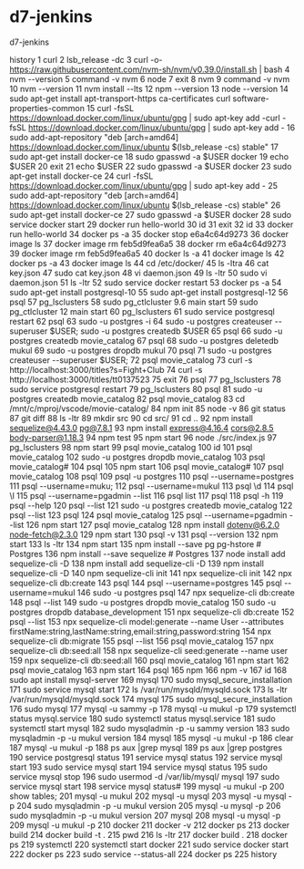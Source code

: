# d7-jenkins
d7-jenkins

 history
    1  curl
    2  lsb_release -dc
    3  curl -o- https://raw.githubusercontent.com/nvm-sh/nvm/v0.39.0/install.sh | bash
    4  nvm --version
    5  command -v nvm
    6  node
    7  exit
    8  nvm
    9  command -v nvm
   10  nvm --version
   11  nvm install --lts
   12  npm --version
   13  node --version
   14  sudo apt-get install apt-transport-https ca-certificates curl software-properties-common
   15  curl -fsSL https://download.docker.com/linux/ubuntu/gpg | sudo apt-key add -curl -fsSL https://download.docker.com/linux/ubuntu/gpg | sudo apt-key add -
   16  sudo add-apt-repository "deb [arch=amd64] https://download.docker.com/linux/ubuntu $(lsb_release -cs) stable"
   17  sudo apt-get install docker-ce
   18  sudo gpasswd -a $USER docker
   19  echo $USER
   20  exit
   21  echo $USER
   22  sudo gpasswd -a $USER docker
   23  sudo apt-get install docker-ce
   24  curl -fsSL https://download.docker.com/linux/ubuntu/gpg | sudo apt-key add -
   25  sudo add-apt-repository "deb [arch=amd64] https://download.docker.com/linux/ubuntu $(lsb_release -cs) stable"
   26  sudo apt-get install docker-ce
   27  sudo gpasswd -a $USER docker
   28  sudo service docker start
   29  docker run hello-world
   30  id
   31  exit
   32  id
   33  docker run hello-world
   34  docker ps -a
   35  docker stop e6a4c64d9273
   36  docker image ls
   37  docker image rm feb5d9fea6a5
   38  docker rm e6a4c64d9273
   39  docker image rm feb5d9fea6a5
   40  docker ls -a
   41  docker image ls
   42  docker ps -a
   43  docker image ls
   44  cd /etc/docker/
   45  ls -ltra
   46  cat key.json
   47  sudo cat key.json
   48  vi daemon.json
   49  ls -ltr
   50  sudo vi daemon.json
   51  ls -ltr
   52  sudo service docker restart
   53  docker ps -a
   54  sudo apt-get install postgresql-10
   55  sudo apt-get install postgresql-12
   56  psql
   57  pg_lsclusters
   58  sudo pg_ctlcluster 9.6 main start
   59  sudo pg_ctlcluster 12 main start
   60  pg_lsclusters
   61  sudo service postgresql restart
   62  psql
   63  sudo -u postgres -i
   64  sudo -u postgres createuser --superuser $USER; sudo -u postgres createdb $USER
   65  psql
   66  sudo -u postgres createdb movie_catalog
   67  psql
   68  sudo -u postgres deletedb mukul
   69  sudo -u postgres dropdb mukul
   70  psql
   71  sudo -u postgres createuser --superuser $USER;
   72  psql movie_catalog
   73  curl -s http://localhost:3000/titles?s=Fight+Club
   74  curl -s http://localhost:3000/titles/tt0137523
   75  exit
   76  psql
   77  pg_lsclusters
   78  sudo service postgresql restart
   79  pg_lsclusters
   80  psql
   81  sudo -u postgres createdb movie_catalog
   82  psql movie_catalog
   83  cd /mnt/c/mproj/vscode/movie-catalog/
   84  npm init
   85  node -v
   86  git status
   87  git diff
   88  ls -ltr
   89  mkdir src
   90  cd src/
   91  cd ..
   92  npm install sequelize@4.43.0 pg@7.8.1
   93  npm install express@4.16.4 cors@2.8.5 body-parser@1.18.3
   94  npm test
   95  npm start
   96  node ./src/index.js
   97  pg_lsclusters
   98  npm start
   99  psql movie_catalog
  100  id
  101  psql movie_catalog
  102  sudo -u postgres dropdb movie_catalog
  103  psql movie_catalog#
  104  psql
  105  npm start
  106  psql movie_catalog#
  107  psql movie_catalog
  108  psql
  109  psql -u postgres
  110  psql --username=postgres
  111  psql --username=muku;
  112  psql --username=mukul
  113  psql \d
  114  psql \l
  115  psql --username=pgadmin --list
  116  psql list
  117  psql
  118  psql -h
  119  psql --help
  120  psql --list
  121  sudo -u postgres createdb movie_catalog
  122  psql --list
  123  psql
  124  psql movie_catalog
  125  psql --username=pgadmin --list
  126  npm start
  127  psql movie_catalog
  128  npm install dotenv@6.2.0 node-fetch@2.3.0
  129  npm start
  130  psql -v
  131  psql --version
  132  npm start
  133  ls -ltr
  134  npm start
  135  npm install --save pg pg-hstore # Postgres
  136  npm install --save sequelize # Postgres
  137  node install add sequelize-cli -D
  138  npm install add sequelize-cli -D
  139  npm install sequelize-cli -D
  140  npm sequelize-cli init
  141  npx sequelize-cli init
  142  npx sequelize-cli db:create
  143  psql
  144  psql --username=postgres
  145  psql --username=mukul
  146  sudo -u postgres psql
  147  npx sequelize-cli db:create
  148  psql --list
  149  sudo -u postgres dropdb movie_catalog
  150  sudo -u postgres dropdb database_development
  151  npx sequelize-cli db:create
  152  psql --list
  153  npx sequelize-cli model:generate --name User --attributes firstName:string,lastName:string,email:string,password:string
  154  npx sequelize-cli db:migrate
  155  psql --list
  156  psql movie_catalog
  157  npx sequelize-cli db:seed:all
  158  npx sequelize-cli seed:generate --name user
  159  npx sequelize-cli db:seed:all
  160  psql movie_catalog
  161  npm start
  162  psql movie_catalog
  163  npm start
  164  psql
  165  npm
  166  npm -v
  167  id
  168  sudo apt install mysql-server
  169  mysql
  170  sudo mysql_secure_installation
  171  sudo service mysql start
  172  ls /var/run/mysqld/mysqld.sock
  173  ls -ltr /var/run/mysqld/mysqld.sock
  174  mysql
  175  sudo mysql_secure_installation
  176  sudo mysql
  177  mysql -u sammy -p
  178  mysql -u mukul -p
  179  systemctl status mysql.service
  180  sudo systemctl status mysql.service
  181  sudo systemctl start mysql
  182  sudo mysqladmin -p -u sammy version
  183  sudo mysqladmin -p -u mukul version
  184  mysql
  185  mysql -u mukul -p
  186  clear
  187  mysql -u mukul -p
  188  ps aux |grep mysql
  189  ps aux |grep postgres
  190  service postgresql status
  191  service mysql status
  192  service mysql start
  193  sudo service mysql start
  194  service mysql status
  195  sudo service mysql stop
  196  sudo usermod -d /var/lib/mysql/ mysql
  197  sudo service mysql start
  198  service mysql status#
  199  mysql -u mukul -p
  200  show tables;
  201  mysql -u mukul
  202  mysql -u mysql
  203  mysql -u mysql -p
  204  sudo mysqladmin -p -u mukul version
  205  mysql -u mysql -p
  206  sudo mysqladmin -p -u mukul version
  207  mysql
  208  mysql -u mysql -p
  209  mysql -u mukul -p
  210  docker
  211  docker -v
  212  docker ps
  213  docker build
  214  docker build -t .
  215  pwd
  216  ls -ltr
  217  docker build .
  218  docker ps
  219  systemctl
  220  systemctl start docker
  221  sudo service docker start
  222  docker ps
  223  sudo service --status-all
  224  docker ps
  225  history
